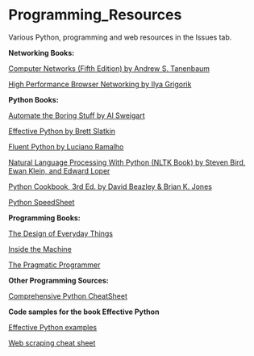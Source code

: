 # Programming_Resources

Various Python, programming and web resources in the Issues tab.

<b>Networking Books:</b>

[Computer Networks (Fifth Edition) by Andrew S. Tanenbaum](http://index-of.es/Varios-2/Computer%20Networks%205th%20Edition.pdf)

[High Performance Browser Networking by Ilya Grigorik](https://hpbn.co)


<b>Python Books:</b>

[Automate the Boring Stuff by Al Sweigart](https://automatetheboringstuff.com)

[Effective Python by Brett Slatkin](https://arisuchan.jp/λ/src/1498628824511-0.pdf)

[Fluent Python by Luciano Ramalho ](http://1.droppdf.com/files/X06AR/fluent-python-2015-.pdf)

[Natural Language Processing With Python (NLTK Book) by Steven Bird, Ewan Klein, and Edward Loper](https://www.nltk.org/book/)

[Python Cookbook, 3rd Ed. by David Beazley & Brian K. Jones](https://d.cxcore.net/Python/Python_Cookbook_3rd_Edition.pdf)

[Python SpeedSheet](https://speedsheet.io/s/python)


<b>Programming Books:</b>

[The Design of Everyday Things](http://www.nixdell.com/classes/HCI-and-Design-Spring-2017/The-Design-of-Everyday-Things-Revised-and-Expanded-Edition.pdf)

[Inside the Machine](http://joe90.yolasite.com/resources/InsidetheMachine.pdf)

[The Pragmatic Programmer](https://www.nceclusters.no/globalassets/filer/nce/diverse/the-pragmatic-programmer.pdf)

<b>Other Programming Sources:</b>

[Comprehensive Python CheatSheet](https://gto76.github.io/python-cheatsheet/)

<b> Code samples for the book Effective Python </b>

[Effective Python examples](https://github.com/SigmaQuan/Better-Python-59-Ways)

[Web scraping cheat sheet](https://blog.hartleybrody.com/web-scraping-cheat-sheet/)
